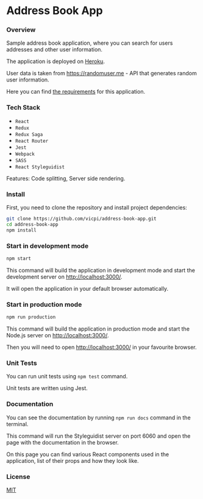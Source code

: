 # Address Book App

### Overview

Sample address book application, where you can search for users addresses and other user information.

The application is deployed on [Heroku](https://still-harbor-84129.herokuapp.com/).

User data is taken from https://randomuser.me - API that generates random user information.

Here you can find [the requirements](https://github.com/vicpi/address-book-app/blob/master/REQUIREMENTS.md) for this application.

### Tech Stack

- `React`
- `Redux`
- `Redux Saga`
- `React Router`
- `Jest`
- `Webpack`
- `SASS`
- `React Styleguidist`

Features: Code splitting, Server side rendering.

### Install

First, you need to clone the repository and install project dependencies:

```sh
git clone https://github.com/vicpi/address-book-app.git
cd address-book-app
npm install
```

### Start in development mode

```sh
npm start
```

This command will build the application in development mode and start the development server on [http://localhost:3000/](http://localhost:3000/).

It will open the application in your default browser automatically.

### Start in production mode

```sh
npm run production
```

This command will build the application in production mode and start the Node.js server on [http://localhost:3000/](http://localhost:3000/).

Then you will need to open [http://localhost:3000/](http://localhost:3000/) in your favourite browser.

### Unit Tests

You can run unit tests using ```npm test``` command. 

Unit tests are written using Jest.

### Documentation

You can see the documentation by running `npm run docs` command in the terminal.

This command will run the Styleguidist server on port 6060 and open the page with the documentation in the browser.

On this page you can find various React components used in the application, list of their props and how they look like.

### License

[MIT](https://github.com/vicpi/address-book-app/blob/master/LICENSE)